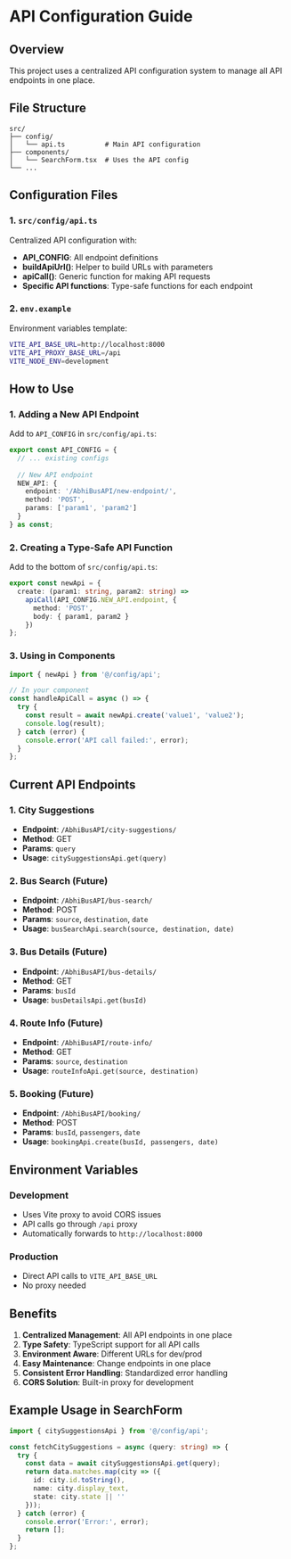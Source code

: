# API Configuration Guide

## Overview
This project uses a centralized API configuration system to manage all API endpoints in one place.

## File Structure
```
src/
├── config/
│   └── api.ts          # Main API configuration
├── components/
│   └── SearchForm.tsx  # Uses the API config
└── ...
```

## Configuration Files

### 1. `src/config/api.ts`
Centralized API configuration with:
- **API_CONFIG**: All endpoint definitions
- **buildApiUrl()**: Helper to build URLs with parameters
- **apiCall()**: Generic function for making API requests
- **Specific API functions**: Type-safe functions for each endpoint

### 2. `env.example`
Environment variables template:
```bash
VITE_API_BASE_URL=http://localhost:8000
VITE_API_PROXY_BASE_URL=/api
VITE_NODE_ENV=development
```

## How to Use

### 1. Adding a New API Endpoint

Add to `API_CONFIG` in `src/config/api.ts`:
```typescript
export const API_CONFIG = {
  // ... existing configs
  
  // New API endpoint
  NEW_API: {
    endpoint: '/AbhiBusAPI/new-endpoint/',
    method: 'POST',
    params: ['param1', 'param2']
  }
} as const;
```

### 2. Creating a Type-Safe API Function

Add to the bottom of `src/config/api.ts`:
```typescript
export const newApi = {
  create: (param1: string, param2: string) =>
    apiCall(API_CONFIG.NEW_API.endpoint, {
      method: 'POST',
      body: { param1, param2 }
    })
};
```

### 3. Using in Components

```typescript
import { newApi } from '@/config/api';

// In your component
const handleApiCall = async () => {
  try {
    const result = await newApi.create('value1', 'value2');
    console.log(result);
  } catch (error) {
    console.error('API call failed:', error);
  }
};
```

## Current API Endpoints

### 1. City Suggestions
- **Endpoint**: `/AbhiBusAPI/city-suggestions/`
- **Method**: GET
- **Params**: `query`
- **Usage**: `citySuggestionsApi.get(query)`

### 2. Bus Search (Future)
- **Endpoint**: `/AbhiBusAPI/bus-search/`
- **Method**: POST
- **Params**: `source`, `destination`, `date`
- **Usage**: `busSearchApi.search(source, destination, date)`

### 3. Bus Details (Future)
- **Endpoint**: `/AbhiBusAPI/bus-details/`
- **Method**: GET
- **Params**: `busId`
- **Usage**: `busDetailsApi.get(busId)`

### 4. Route Info (Future)
- **Endpoint**: `/AbhiBusAPI/route-info/`
- **Method**: GET
- **Params**: `source`, `destination`
- **Usage**: `routeInfoApi.get(source, destination)`

### 5. Booking (Future)
- **Endpoint**: `/AbhiBusAPI/booking/`
- **Method**: POST
- **Params**: `busId`, `passengers`, `date`
- **Usage**: `bookingApi.create(busId, passengers, date)`

## Environment Variables

### Development
- Uses Vite proxy to avoid CORS issues
- API calls go through `/api` proxy
- Automatically forwards to `http://localhost:8000`

### Production
- Direct API calls to `VITE_API_BASE_URL`
- No proxy needed

## Benefits

1. **Centralized Management**: All API endpoints in one place
2. **Type Safety**: TypeScript support for all API calls
3. **Environment Aware**: Different URLs for dev/prod
4. **Easy Maintenance**: Change endpoints in one place
5. **Consistent Error Handling**: Standardized error handling
6. **CORS Solution**: Built-in proxy for development

## Example Usage in SearchForm

```typescript
import { citySuggestionsApi } from '@/config/api';

const fetchCitySuggestions = async (query: string) => {
  try {
    const data = await citySuggestionsApi.get(query);
    return data.matches.map(city => ({
      id: city.id.toString(),
      name: city.display_text,
      state: city.state || ''
    }));
  } catch (error) {
    console.error('Error:', error);
    return [];
  }
};
``` 